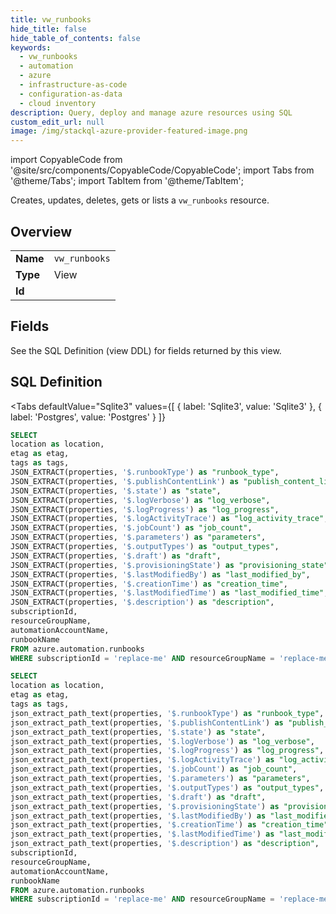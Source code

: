 ```yaml
--- 
title: vw_runbooks
hide_title: false
hide_table_of_contents: false
keywords:
  - vw_runbooks
  - automation
  - azure
  - infrastructure-as-code
  - configuration-as-data
  - cloud inventory
description: Query, deploy and manage azure resources using SQL
custom_edit_url: null
image: /img/stackql-azure-provider-featured-image.png
---
```


import CopyableCode from '@site/src/components/CopyableCode/CopyableCode';
import Tabs from '@theme/Tabs';
import TabItem from '@theme/TabItem';

Creates, updates, deletes, gets or lists a <code>vw_runbooks</code> resource.

## Overview
<table><tbody>
<tr><td><b>Name</b></td><td><code>vw_runbooks</code></td></tr>
<tr><td><b>Type</b></td><td>View</td></tr>
<tr><td><b>Id</b></td><td><CopyableCode code="azure.automation.vw_runbooks" /></td></tr>
</tbody></table>

## Fields

See the SQL Definition (view DDL) for fields returned by this view.

## SQL Definition

<Tabs
defaultValue="Sqlite3"
values={[
{ label: 'Sqlite3', value: 'Sqlite3' },
{ label: 'Postgres', value: 'Postgres' }
]}
>
<TabItem value="Sqlite3">

```sql
SELECT
location as location,
etag as etag,
tags as tags,
JSON_EXTRACT(properties, '$.runbookType') as "runbook_type",
JSON_EXTRACT(properties, '$.publishContentLink') as "publish_content_link",
JSON_EXTRACT(properties, '$.state') as "state",
JSON_EXTRACT(properties, '$.logVerbose') as "log_verbose",
JSON_EXTRACT(properties, '$.logProgress') as "log_progress",
JSON_EXTRACT(properties, '$.logActivityTrace') as "log_activity_trace",
JSON_EXTRACT(properties, '$.jobCount') as "job_count",
JSON_EXTRACT(properties, '$.parameters') as "parameters",
JSON_EXTRACT(properties, '$.outputTypes') as "output_types",
JSON_EXTRACT(properties, '$.draft') as "draft",
JSON_EXTRACT(properties, '$.provisioningState') as "provisioning_state",
JSON_EXTRACT(properties, '$.lastModifiedBy') as "last_modified_by",
JSON_EXTRACT(properties, '$.creationTime') as "creation_time",
JSON_EXTRACT(properties, '$.lastModifiedTime') as "last_modified_time",
JSON_EXTRACT(properties, '$.description') as "description",
subscriptionId,
resourceGroupName,
automationAccountName,
runbookName
FROM azure.automation.runbooks
WHERE subscriptionId = 'replace-me' AND resourceGroupName = 'replace-me' AND automationAccountName = 'replace-me';
```

</TabItem>
<TabItem value="Postgres">

```sql
SELECT
location as location,
etag as etag,
tags as tags,
json_extract_path_text(properties, '$.runbookType') as "runbook_type",
json_extract_path_text(properties, '$.publishContentLink') as "publish_content_link",
json_extract_path_text(properties, '$.state') as "state",
json_extract_path_text(properties, '$.logVerbose') as "log_verbose",
json_extract_path_text(properties, '$.logProgress') as "log_progress",
json_extract_path_text(properties, '$.logActivityTrace') as "log_activity_trace",
json_extract_path_text(properties, '$.jobCount') as "job_count",
json_extract_path_text(properties, '$.parameters') as "parameters",
json_extract_path_text(properties, '$.outputTypes') as "output_types",
json_extract_path_text(properties, '$.draft') as "draft",
json_extract_path_text(properties, '$.provisioningState') as "provisioning_state",
json_extract_path_text(properties, '$.lastModifiedBy') as "last_modified_by",
json_extract_path_text(properties, '$.creationTime') as "creation_time",
json_extract_path_text(properties, '$.lastModifiedTime') as "last_modified_time",
json_extract_path_text(properties, '$.description') as "description",
subscriptionId,
resourceGroupName,
automationAccountName,
runbookName
FROM azure.automation.runbooks
WHERE subscriptionId = 'replace-me' AND resourceGroupName = 'replace-me' AND automationAccountName = 'replace-me';
```

</TabItem>
</Tabs>
